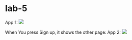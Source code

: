 # lab-5

App 1:
![](app1.png)

When You press Sign up, it shows the other page:
App 2:
![](app2.png)
